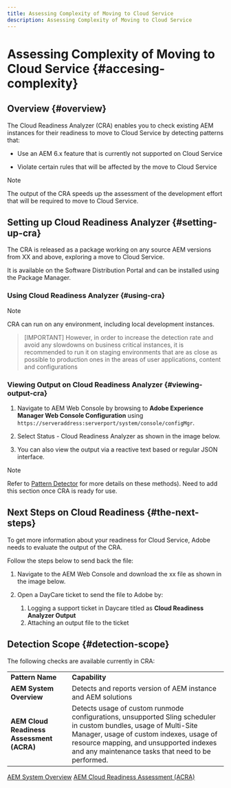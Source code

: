 ```yaml
---
title: Assessing Complexity of Moving to Cloud Service
description: Assessing Complexity of Moving to Cloud Service
---
```


# Assessing Complexity of Moving to Cloud Service {#accesing-complexity}

## Overview {#overview}

The Cloud Readiness Analyzer (CRA) enables you to check existing AEM instances for their readiness to move to Cloud Service by detecting patterns that:

* Use an AEM 6.x feature that is currently not supported on Cloud Service

* Violate certain rules that will be affected by the move to Cloud Service

>[!NOTE]
>The output of the CRA speeds up the assessment of the development effort that will be required to move to Cloud Service.

## Setting up Cloud Readiness Analyzer {#setting-up-cra}

The CRA is released as a package working on any source AEM versions from XX and above, exploring a move to Cloud Service. 

It is available on the Software Distribution Portal and can be installed using the Package Manager.

### Using Cloud Readiness Analyzer {#using-cra}

>[!NOTE]
> CRA can run on any environment, including local development instances. 

>[IMPORTANT]
>However, in order to increase the detection rate and avoid any slowdowns on business critical instances, it is recommended to run it on staging environments that are as close as possible to production ones in the areas of user applications, content and configurations

### Viewing Output on Cloud Readiness Analyzer {#viewing-output-cra}


1. Navigate to AEM Web Console by browsing to **Adobe Experience Manager Web Console Configuration** using `https://serveraddress:serverport/system/console/configMgr`.

1. Select Status - Cloud Readiness Analyzer as shown in the image below.

1. You can also view the output via a reactive text based or regular JSON interface.

>[!NOTE]
> Refer to [Pattern Detector](https://docs.adobe.com/content/help/en/experience-manager-65/deploying/upgrading/pattern-detector.html) for more details on these methods). Need to add this section once CRA is ready for use.

## Next Steps on Cloud Readiness {#the-next-steps}

To get more information about your readiness for Cloud Service, Adobe needs to evaluate the output of the CRA. 

Follow the steps below to send back the file:

1. Navigate to the AEM Web Console and download the xx file as shown in the image below.

1. Open a DayCare ticket to send the file to Adobe by: 
   1. Logging a support ticket in Daycare titled as **Cloud Readiness Analyzer Output**
   1. Attaching an output file to the ticket

## Detection Scope {#detection-scope}

The following checks are available currently in CRA:

<table>
 <tbody>
  <tr>
   <td><strong>Pattern Name</strong></td>
   <td><strong>Capability</strong></td>
  </tr>
  <tr>
   <td><strong>AEM System Overview</strong></td>
   <td>Detects and reports version of AEM instance and AEM solutions</td>
  </tr>
   <tr>
   <td><strong>AEM Cloud Readiness Assessment (ACRA)</strong></td>
   <td>Detects usage of custom runmode configurations, unsupported Sling scheduler in custom bundles, usage of Multi-Site Manager, usage of custom indexes, usage of resource mapping, and unsupported indexes and any maintenance tasks that need to be performed.</td>
  </tr>
 </tbody>
</table>

[AEM System Overview](help/move-to-cloud-service/cloud-readiness-analyzer/aso.md)
[AEM Cloud Readiness Assessment (ACRA)](help/move-to-cloud-service/cloud-readiness-analyzer/acra.md)
